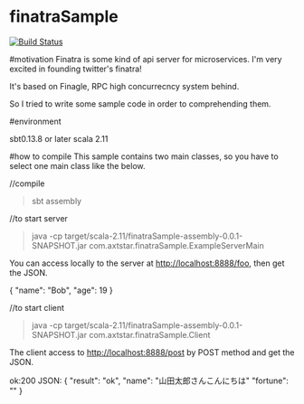 # finatraSample

[![Build Status](https://travis-ci.org/axtstar/finatraSample.svg?branch=master)](https://travis-ci.org/axtstar/finatraSample)

#motivation
Finatra is some kind of api server for microservices.
I'm very excited in founding twitter's finatra!

It's based on Finagle, RPC high concurrecncy system behind.

So I tried to write some sample code in order to comprehending them.

#environment

sbt0.13.8 or later
scala 2.11

#how to compile
This sample contains two main classes, so you have to select one main class like the below.

//compile

>sbt assembly

//to start server

>java -cp target/scala-2.11/finatraSample-assembly-0.0.1-SNAPSHOT.jar com.axtstar.finatraSample.ExampleServerMain

You can access locally to the server at <a href='http://localhost:8888/foo'>http://localhost:8888/foo</a>, then get the JSON.

   {
      "name": "Bob",
      "age": 19
    }

//to start client

>java -cp target/scala-2.11/finatraSample-assembly-0.0.1-SNAPSHOT.jar com.axtstar.finatraSample.Client

The client access to <a href='http://localhost:8888/post'>http://localhost:8888/post</a> by POST method and get the JSON.

ok:200
JSON:
             {
             "result": "ok",
             "name": "山田太郎さんこんにちは"
             "fortune": ""
             }
